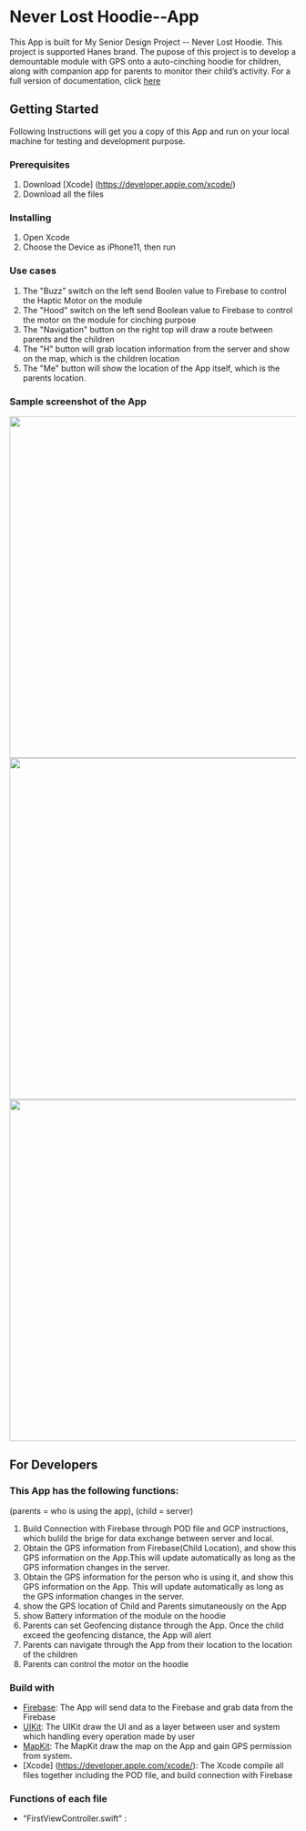 
# Never Lost Hoodie--App
This App is built for My Senior Design Project -- Never Lost Hoodie.  This project is supported Hanes brand. The pupose of this project is to develop a demountable module with GPS onto a auto-cinching hoodie for children, along with companion app for parents to monitor their child’s activity. For a full version of documentation, click [here](https://docs.google.com/document/d/1JR1hO1vg48MkxcifPFJS8aZZV-iJQGwwwRiTRAQhHGM/edit?usp=sharing)

## Getting Started
Following Instructions will get you a copy of this App and run on your local machine for testing and development purpose. 

### Prerequisites
1. Download [Xcode] (https://developer.apple.com/xcode/)
2. Download all the files

### Installing
1. Open Xcode
2. Choose the Device as iPhone11, then run

### Use cases
1. The "Buzz" switch on the left send Boolen value to Firebase to control the Haptic Motor on the module 
2. The "Hood" switch on the left send Boolean value to Firebase to control the motor on the module for cinching purpose
3. The "Navigation" button on the right top will draw a route between parents and the children
4. The "H" button will grab location information from the server and show on the map, which is the children location
5. The "Me" button will show the location of the App itself, which is the parents location.

### Sample screenshot of the App
<img src = "https://github.com/Ji1998/SeniorDesignApp/blob/master/Screen%20Shot%202020-04-02%20at%2021.43.56.png" width = "600"/>
<img src = "https://github.com/Ji1998/SeniorDesignApp/blob/master/Screen%20Shot%202020-04-02%20at%2021.49.51.png" width = "600"/>
<img src = "https://github.com/Ji1998/SeniorDesignApp/blob/master/Screen%20Shot%202020-04-03%20at%2009.58.43.png" width = "600"/>

## For Developers
### This App has the following functions:
(parents = who is using the app), (child = server)
1. Build Connection with Firebase through POD file and GCP instructions, which bulild the brige for data exchange between server and local. 
2. Obtain the GPS information from Firebase(Child Location), and show this GPS information on the App.This will update automatically as long as the GPS information changes in the server. 
3. Obtain the GPS information for the person who is using it, and show this GPS information on the App. This will update automatically as long as the GPS information changes in the server. 
4. show the GPS location of Child and Parents simutaneously on the App
5. show Battery information of the module on the hoodie
6. Parents can set Geofencing distance through the App. Once the child exceed the geofencing distance, the App will alert
7. Parents can navigate through the App from their location to the location of the children
8. Parents can control the motor on the hoodie

### Build with
* [Firebase](https://firebase.google.com/docs/ios/setup): The App will send data to the Firebase and grab data from the Firebase
* [UIKit](https://developer.apple.com/documentation/uikit): The UIKit draw the UI and as a layer between user and system which handling every operation made by user
* [MapKit](https://developer.apple.com/documentation/mapkit): The MapKit draw the map on the App and gain GPS permission from system. 
* [Xcode] (https://developer.apple.com/xcode/): The Xcode compile all files together including the POD file, and build connection with Firebase

### Functions of each file
* "FirstViewController.swift" : 


